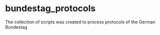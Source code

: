 # bundestag_protocols
The collection of scripts was created to process protocols of the German Bundestag
